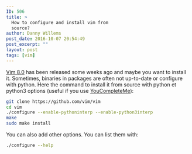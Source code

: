 ```yaml
---
ID: 506
title: >
  How to configure and install vim from
  source?
author: Danny Willems
post_date: 2016-10-07 20:54:49
post_excerpt: ""
layout: post
tags: [vim]
---
```

<a href="https://github.com/vim/vim/blob/master/runtime/doc/version8.txt">Vim 8.0</a> has been released some weeks ago and maybe you want to install it. Sometimes, binaries in packages are often not up-to-date or configure with python. Here the command to install it from source with python et python3 options (useful if you use <a href="https://github.com/Valloric/YouCompleteMe">YouCompleteMe</a>):
```bash
git clone https://github.com/vim/vim
cd vim
./configure --enable-pythoninterp --enable-python3interp
make
sudo make install
```

You can also add other options. You can list them with:
```bash
./configure --help
```
